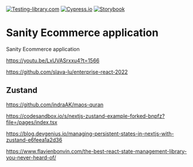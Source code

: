 [![Testing-library.com](https://img.shields.io/badge/tested%20with-React%20Testing%20Library-effe.svg)](https://testing-library.com)
[![Cypress.io](https://img.shields.io/badge/tested%20with-Cypress-04C38E.svg)](https://www.cypress.io)
[![Storybook](https://cdn.jsdelivr.net/gh/storybookjs/brand@main/badge/badge-storybook.svg)](https://github.com/w3bdesign/sanity-ecommerce)

# Sanity Ecommerce application

 Sanity Ecommerce application

<https://youtu.be/LxUVASrxxu4?t=1566>

<https://github.com/slava-lu/enterprise-react-2022>

## Zustand

<https://github.com/indraAK/maos-quran>

<https://codesandbox.io/s/nextjs-zustand-example-forked-bnpfz?file=/pages/index.tsx>

<https://blog.devgenius.io/managing-persistent-states-in-nextjs-with-zustand-e6feea1a2d36>

<https://www.flavienbonvin.com/the-best-react-state-management-library-you-never-heard-of/>
